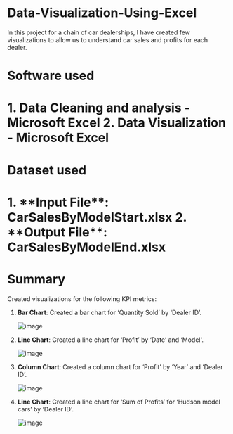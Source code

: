 # Data-Visualization-Using-Excel


In this project for a chain of car dealerships, I have created few visualizations to allow us to understand car sales and profits for each dealer.


<h1>Software used<h1/>     
 1. Data Cleaning and analysis - Microsoft Excel
 2. Data Visualization - Microsoft Excel    

     
<h1> Dataset used <h1/>     
1. **Input File**: CarSalesByModelStart.xlsx
2. **Output File**: CarSalesByModelEnd.xlsx


<h1>Summary</h1>

Created visualizations for the following KPI metrics:

1. **Bar Chart**: Created a bar chart for ‘Quantity Sold’ by ‘Dealer ID’.

     ![image](https://user-images.githubusercontent.com/121084757/213355074-209427fc-9e3a-423d-8e09-9dd7af9c8733.png)

2. **Line Chart**: Created a line chart for ‘Profit’ by ‘Date’ and ‘Model'.

     ![image](https://user-images.githubusercontent.com/121084757/213355217-0602d8b3-bc9b-40b5-a3bd-432baee27af5.png)
     
3. **Column Chart**: Created a column chart for ‘Profit’ by ‘Year’ and ‘Dealer ID’.

     ![image](https://user-images.githubusercontent.com/121084757/213355332-4770b50f-9333-4487-a03c-86702fd3a6e9.png)
     
4. **Line Chart**: Created a line chart for ‘Sum of Profits’ for ‘Hudson model cars’ by ‘Dealer ID’.

     ![image](https://user-images.githubusercontent.com/121084757/213355575-992a8da0-340b-42aa-a4da-2fe9744b7f11.png)

